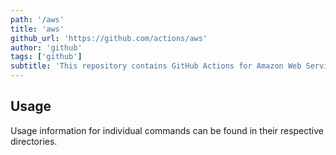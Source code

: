 ```yaml
---
path: '/aws'
title: 'aws'
github_url: 'https://github.com/actions/aws'
author: 'github'
tags: ['github']
subtitle: 'This repository contains GitHub Actions for Amazon Web Services, for performing common tasks such as using EKS, as well as a generic cli for doing arbitrary actions with the AWS commandline client.'
---
```


## Usage

Usage information for individual commands can be found in their respective directories.
